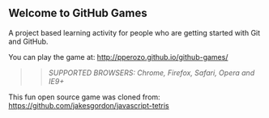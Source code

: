 ## Welcome to GitHub Games

A project based learning activity for people who are getting started with Git and GitHub.

You can play the game at: http://pperozo.github.io/github-games/

>> _*SUPPORTED BROWSERS*: Chrome, Firefox, Safari, Opera and IE9+_

This fun open source game was cloned from: https://github.com/jakesgordon/javascript-tetris
